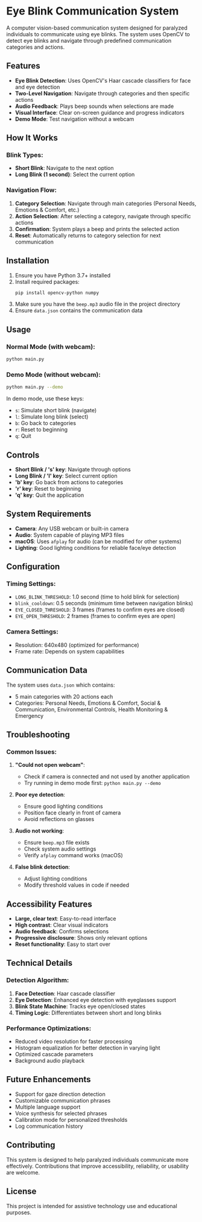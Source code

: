 # Eye Blink Communication System

A computer vision-based communication system designed for paralyzed individuals to communicate using eye blinks. The system uses OpenCV to detect eye blinks and navigate through predefined communication categories and actions.

## Features

- **Eye Blink Detection**: Uses OpenCV's Haar cascade classifiers for face and eye detection
- **Two-Level Navigation**: Navigate through categories and then specific actions
- **Audio Feedback**: Plays beep sounds when selections are made
- **Visual Interface**: Clear on-screen guidance and progress indicators
- **Demo Mode**: Test navigation without a webcam

## How It Works

### Blink Types:
- **Short Blink**: Navigate to the next option
- **Long Blink (1 second)**: Select the current option

### Navigation Flow:
1. **Category Selection**: Navigate through main categories (Personal Needs, Emotions & Comfort, etc.)
2. **Action Selection**: After selecting a category, navigate through specific actions
3. **Confirmation**: System plays a beep and prints the selected action
4. **Reset**: Automatically returns to category selection for next communication

## Installation

1. Ensure you have Python 3.7+ installed
2. Install required packages:
   ```bash
   pip install opencv-python numpy
   ```
3. Make sure you have the `beep.mp3` audio file in the project directory
4. Ensure `data.json` contains the communication data

## Usage

### Normal Mode (with webcam):
```bash
python main.py
```

### Demo Mode (without webcam):
```bash
python main.py --demo
```

In demo mode, use these keys:
- `s`: Simulate short blink (navigate)
- `l`: Simulate long blink (select)
- `b`: Go back to categories
- `r`: Reset to beginning
- `q`: Quit

## Controls

- **Short Blink / 's' key**: Navigate through options
- **Long Blink / 'l' key**: Select current option
- **'b' key**: Go back from actions to categories
- **'r' key**: Reset to beginning
- **'q' key**: Quit the application

## System Requirements

- **Camera**: Any USB webcam or built-in camera
- **Audio**: System capable of playing MP3 files
- **macOS**: Uses `afplay` for audio (can be modified for other systems)
- **Lighting**: Good lighting conditions for reliable face/eye detection

## Configuration

### Timing Settings:
- `LONG_BLINK_THRESHOLD`: 1.0 second (time to hold blink for selection)
- `blink_cooldown`: 0.5 seconds (minimum time between navigation blinks)
- `EYE_CLOSED_THRESHOLD`: 3 frames (frames to confirm eyes are closed)
- `EYE_OPEN_THRESHOLD`: 2 frames (frames to confirm eyes are open)

### Camera Settings:
- Resolution: 640x480 (optimized for performance)
- Frame rate: Depends on system capabilities

## Communication Data

The system uses `data.json` which contains:
- 5 main categories with 20 actions each
- Categories: Personal Needs, Emotions & Comfort, Social & Communication, Environmental Controls, Health Monitoring & Emergency

## Troubleshooting

### Common Issues:

1. **"Could not open webcam"**:
   - Check if camera is connected and not used by another application
   - Try running in demo mode first: `python main.py --demo`

2. **Poor eye detection**:
   - Ensure good lighting conditions
   - Position face clearly in front of camera
   - Avoid reflections on glasses

3. **Audio not working**:
   - Ensure `beep.mp3` file exists
   - Check system audio settings
   - Verify `afplay` command works (macOS)

4. **False blink detection**:
   - Adjust lighting conditions
   - Modify threshold values in code if needed

## Accessibility Features

- **Large, clear text**: Easy-to-read interface
- **High contrast**: Clear visual indicators
- **Audio feedback**: Confirms selections
- **Progressive disclosure**: Shows only relevant options
- **Reset functionality**: Easy to start over

## Technical Details

### Detection Algorithm:
1. **Face Detection**: Haar cascade classifier
2. **Eye Detection**: Enhanced eye detection with eyeglasses support
3. **Blink State Machine**: Tracks eye open/closed states
4. **Timing Logic**: Differentiates between short and long blinks

### Performance Optimizations:
- Reduced video resolution for faster processing
- Histogram equalization for better detection in varying light
- Optimized cascade parameters
- Background audio playback

## Future Enhancements

- Support for gaze direction detection
- Customizable communication phrases
- Multiple language support
- Voice synthesis for selected phrases
- Calibration mode for personalized thresholds
- Log communication history

## Contributing

This system is designed to help paralyzed individuals communicate more effectively. Contributions that improve accessibility, reliability, or usability are welcome.

## License

This project is intended for assistive technology use and educational purposes.
